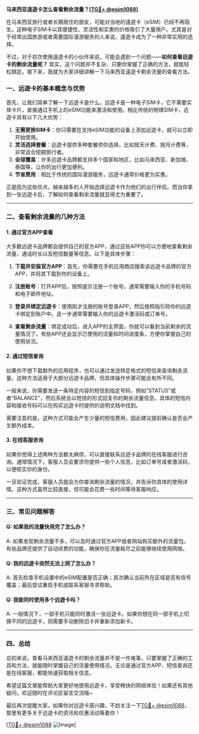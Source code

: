 **马来西亚遠遊卡怎么查看剩余流量？[[TG💪+ @esim1088](https://t.me/s/esim1088)]**

在马来西亚旅行或者长期居住的朋友，可能对当地的遠遊卡（eSIM）已经不再陌生。这种电子SIM卡以其便捷性、灵活性和实惠的价格吸引了大量用户。尤其是对于经常出国旅游或者需要国际漫游服务的人来说，遠遊卡成为了一种非常实用的选择。

不过，对于初次使用遠遊卡的小伙伴来说，可能会遇到一个问题——**如何查看远遊卡的剩余流量呢？** 其实，这个问题并不复杂，只要你掌握了正确的方法，就能轻松搞定。接下来，我就为大家详细讲解一下马来西亚遠遊卡剩余流量的查看方法。

### **一、远遊卡的基本概念与优势**

首先，让我们简单了解一下远遊卡是什么。远遊卡是一种电子SIM卡，它不需要实体卡片，直接通过手机上的eSIM功能来激活和使用。相比传统的物理SIM卡，远遊卡具有以下几大优势：

1. **无需更换SIM卡**：你只需要在支持eSIM功能的设备上添加远遊卡，就可以立即开始使用。
2. **灵活选择套餐**：远遊卡提供多种套餐供你选择，比如按天计费、按月计费等，非常适合短期旅行者。
3. **全球覆盖**：许多远遊卡品牌都支持多个国家和地区，比如马来西亚、新加坡、泰国等，让你的出行更加便利。
4. **节省费用**：相比于传统的国际漫游服务，远遊卡通常价格更为实惠。

正是因为这些优点，越来越多的人开始选择远遊卡作为他们的出行伴侣。而当你拿到一张远遊卡后，了解如何查看剩余流量就显得尤为重要了。

---

### **二、查看剩余流量的几种方法**

#### **1. 通过官方APP查看**

大多数远遊卡品牌都会提供自己的官方APP，通过这些APP你可以方便地查看剩余流量、通话时长以及短信数量等信息。以下是具体步骤：

1. **下载并安装官方APP**：首先，你需要在手机应用商店搜索该远遊卡品牌的官方APP，并将其下载到你的设备上。
   
2. **注册账号**：打开APP后，按照提示注册一个账号。通常需要输入你的手机号码和电子邮件地址。

3. **登录并绑定远遊卡**：使用刚才注册的账号登录APP，然后按照指引将你的远遊卡绑定到账户中。这一步通常需要输入你的远遊卡激活码或订单号。

4. **查看剩余流量**：绑定成功后，进入APP的主界面，你就可以看到当前剩余的流量情况了。有些APP还会显示已使用的流量和时间进度条，方便你掌握自己的使用状况。

#### **2. 通过短信查询**

如果你不想下载额外的应用程序，也可以通过发送特定格式的短信来查询剩余流量。这种方法适用于大部分远遊卡品牌，但具体操作步骤可能会有所不同。

一般来说，你需要发送一条特定内容的短信到指定号码，例如“STATUS”或者“BALANCE”，然后系统会以短信的形式回复你的剩余流量信息。具体的短信内容和接收号码可以在购买远遊卡时提供的说明文档中找到。

需要注意的是，这种方式可能会产生少量的短信费用，因此建议提前确认是否会产生额外成本。

#### **3. 在线客服咨询**

如果你觉得上述两种方法都太麻烦，可以直接联系远遊卡品牌的在线客服进行咨询。通常情况下，客服人员会要求你提供一些个人信息，比如订单号或者激活码，以便核实你的身份。

一旦验证完成，客服人员就会为你查询剩余流量的情况，并告诉你具体的使用详情。这种方式虽然比较直接，但可能会花费一些时间等待客服响应。

---

### **三、常见问题解答**

#### **Q: 如果我的流量快用完了怎么办？**
A: 如果发现剩余流量不多，可以及时通过官方APP或者网站购买额外的流量包。有些品牌还提供了自动续费的功能，确保你在流量耗尽之前能够继续使用网络。

#### **Q: 我的远遊卡突然无法上网了怎么办？**
A: 首先检查手机设置中的eSIM配置是否正确；其次确认当前所在区域是否有信号覆盖；最后尝试重启手机或联系客服寻求帮助。

#### **Q: 我能同时使用多个远遊卡吗？**
A: 一般情况下，一部手机只能同时激活一张远遊卡。如果你想在同一部手机上切换不同的远遊卡，则需要手动删除旧卡并重新添加新卡。

---

### **四、总结**

总的来说，查看马来西亚遠遊卡的剩余流量并不是一件难事，只要掌握了正确的工具和方法，就能随时掌握自己的流量使用情况。无论是通过官方APP、短信查询还是在线客服，都能快速获取相关信息。

希望这篇文章能帮助大家更好地使用远遊卡，享受畅快的网络体验！如果还有其他疑问，欢迎随时在评论区留言交流哦~

最后再次提醒大家，如果你对远遊卡感兴趣，不妨关注一下[TG💪+ @esim1088](https://t.me/s/esim1088)，那里有更多关于远遊卡的资讯和优惠活动等着你！

[[TG💪+ @esim1088](https://t.me/s/esim1088) ![Image](https://i.postimg.cc/4NQfJmqS/Snipaste-2025-05-13-00-14-12.png)]